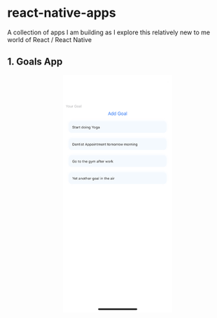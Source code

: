 # react-native-apps

A collection of apps I am building as I explore this relatively new to me world of React / React Native

## 1. Goals App

<p align="center">
<center>
<img src="https://raw.githubusercontent.com/alivcor/react-native-apps/master/assets/img/goals_app.PNG" style="width:250px; text-align: center"/></center></p>